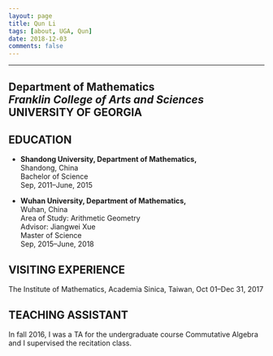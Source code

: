 ```yaml
---
layout: page
title: Qun Li
tags: [about, UGA, Qun]
date: 2018-12-03
comments: false
---
```


***
**Department of Mathematics**  
_Franklin College of Arts and Sciences_  
**UNIVERSITY OF GEORGIA**  
----

## EDUCATION
* __Shandong University, Department of Mathematics,__  
Shandong, China  
Bachelor of Science  
Sep, 2011–June, 2015

* __Wuhan University, Department of Mathematics,__  
Wuhan, China  
Area of Study: Arithmetic Geometry  
Advisor: Jiangwei Xue  
Master of Science  
Sep, 2015–June, 2018


## VISITING EXPERIENCE
The Institute of Mathematics, Academia Sinica, Taiwan, Oct 01–Dec 31, 2017


## TEACHING ASSISTANT
In fall 2016, I was a TA for the undergraduate course Commutative Algebra and I supervised the recitation class.
